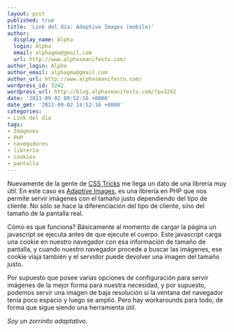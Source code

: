 ```yaml
---
layout: post
published: true
title: 'Link del día: Adaptive Images (mobile)'
author:
  display_name: Alpha
  login: Alpha
  email: alphagma@gmail.com
  url: http://www.alphasmanifesto.com/
author_login: Alpha
author_email: alphagma@gmail.com
author_url: http://www.alphasmanifesto.com/
wordpress_id: 3242
wordpress_url: http://blog.alphasmanifesto.com/?p=3242
date: '2011-09-02 09:52:16 +0000'
date_gmt: '2011-09-02 14:52:16 +0000'
categories:
- Link del día
tags:
- Imágenes
- PHP
- navegadores
- librería
- cookies
- pantalla
---
```


Nuevamente de la gente de [CSS Tricks](http://css-tricks.com/13982-adaptive-images/) me llega un dato de una librería muy útil. En este caso es [Adaptive Images](http://adaptive-images.com/), es una librería en PHP que nos permite servir imágenes con el tamaño justo dependiendo del tipo de cliente. No sólo se hace la diferenciación del tipo de cliente, sino del tamaño de la pantalla real.

Cómo es que funciona? Básicamente al momento de cargar la página un javascript se ejecuta antes de que ejecute el cuerpo. Este javascript carga una cookie en nuestro navegador con esa información de tamaño de pantalla, y cuando nuestro navegador procede a buscar las imágenes, ese cookie viaja también y el servidor puede devolver una imagen del tamaño justo.

Por supuesto que posee varias opciones de configuración para servir imágenes de la mejor forma para nuestra necesidad, y por supuesto, podemos servir una imagen de baja resolución si la ventana del navegador tenía poco espacio y luego se amplió. Pero hay workarounds para todo, de forma que sigue siendo una herramienta útil.

_Soy un zorrinito adaptativo._
